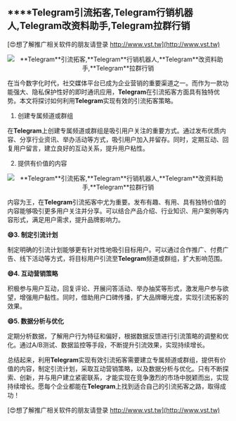 ## ****Telegram**引流拓客,**Telegram**行销机器人,**Telegram**改资料助手,**Telegram**拉群行销**

[😍想了解推广相关软件的朋友请登录 http://www.vst.tw](http://www.vst.tw)

 <center><img src="https://vst.tw/MP4/tuiguang/png/8.png" alt="**Telegram**引流拓客,**Telegram**行销机器人,**Telegram**改资料助手,**Telegram**拉群行销"></center>

在当今数字化时代，社交媒体平台已成为企业营销的重要渠道之一。而作为一款功能强大、隐私保护性好的即时通讯应用，**Telegram**在引流拓客方面具有独特优势。本文将探讨如何利用**Telegram**实现有效的引流拓客策略。

1. 创建专属频道或群组

在**Telegram**上创建专属频道或群组是吸引用户关注的重要方式。通过发布优质内容、分享行业资讯、举办活动等方式，吸引用户加入并留存。同时，定期互动、回复用户留言，建立良好的互动关系，提升用户粘性。

2. 提供有价值的内容

 <center><img src="https://vst.tw/MP4/tuiguang/png/4.png" alt="**Telegram**引流拓客,**Telegram**行销机器人,**Telegram**改资料助手,**Telegram**拉群行销"></center>

内容为王，在**Telegram**引流拓客中尤为重要。发布有趣、有用、具有独特价值的内容能够吸引更多用户关注并分享。可以结合产品介绍、行业知识、用户案例等内容形式，满足用户需求，提升品牌影响力。

**😄3. 制定引流计划**

制定明确的引流计划能够更有针对性地吸引目标用户。可以通过合作推广、付费广告、线下活动等方式，将目标用户引流至**Telegram**频道或群组，扩大影响范围。

**😄4. 互动营销策略**

积极参与用户互动，回复评论、开展问答活动、举办抽奖等形式，激发用户参与欲望，增强用户黏性。同时，借助用户口碑传播，扩大品牌曝光度，实现引流拓客的效果。

**😄5. 数据分析与优化**

定期分析数据，了解用户行为特征和偏好，根据数据反馈进行引流策略的调整和优化。通过A/B测试、数据监控等手段，不断提升引流效果，实现持续增长。

总结起来，利用**Telegram**实现有效引流拓客需要建立专属频道或群组，提供有价值的内容，制定引流计划，采取互动营销策略，以及数据分析与优化。只有不断探索、创新，并与用户建立紧密联系，才能实现在竞争激烈的市场中脱颖而出，实现持续增长。愿每个企业都能在**Telegram**上找到适合自己的引流拓客之路，取得成功！

[😍想了解推广相关软件的朋友请登录 http://www.vst.tw](http://www.vst.tw)



